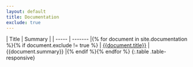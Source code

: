 ```yaml
---
layout: default
title: Documentation
exclude: true
---
```

| Title | Summary |
| ----- | ------- |{% for document in site.documentation %}{% if document.exclude != true %}
| [{{document.title}}]({{document.url}}) |{{document.summary}} |{% endif %}{% endfor %}
{:.table .table-responsive}
